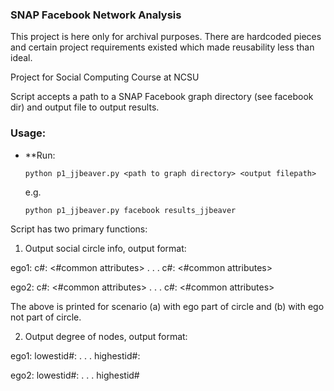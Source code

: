 ### SNAP Facebook Network Analysis

This project is here only for archival purposes. There are hardcoded pieces and certain project
requirements existed which made reusability less than ideal.

Project for Social Computing Course at NCSU

Script accepts a path to a SNAP Facebook graph directory (see facebook dir) and output
file to output results. 

### Usage:
 
- **Run:

  `python p1_jjbeaver.py <path to graph directory> <output filepath>`

   e.g.

   `python p1_jjbeaver.py facebook results_jjbeaver`


Script has two primary functions:

1) Output social circle info, output format:

ego1:
c#: <size> <#common attributes>
.
.
.
c#: <size> <#common attributes>

ego2:
c#: <size> <#common attributes>
.
.
.
c#: <size> <#common attributes>

The above is printed for scenario (a) with ego part of circle and (b) with ego not part of circle.


2) Output degree of nodes, output format:

ego1:
lowestid#: <degree>
.
.
.
highestid#: <degree>

ego2:
lowestid#: <degree>
.
.
.
highestid# <degree>


 
